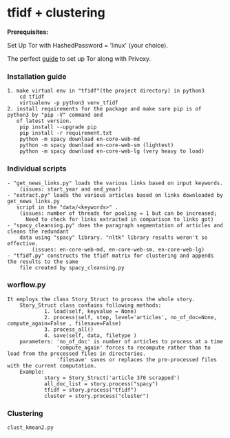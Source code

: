 # tfidf + clustering


**Prerequisites:**

Set Up Tor with HashedPassword = 'linux' (your choice).

The perfect [guide](https://gist.github.com/DusanMadar/8d11026b7ce0bce6a67f7dd87b999f6b) to set up Tor along with Privoxy.
	
### Installation guide
	1. make virtual env in "tfidf"(the project directory) in python3 
		cd tfidf
		virtualenv -p python3 venv_tfidf
	2. install requirements for the package and make sure pip is of python3 by "pip -V" command and
	   of latest version.
		pip install --upgrade pip
		pip install -r requirement.txt
		python -m spacy download en-core-web-md
		python -m spacy download en-core-web-sm (lightest)
		python -m spacy download en-core-web-lg (very heavy to load)

### Individual scripts
	- "get_news_links.py" loads the various links based on input keywords.
		(issues: start_year and end_year)
	- "extract.py" loads the various articles based on links downloaded by get_news_links.py
	   script in the "data/<keywords>" .
	   	(issues: number of threads for pooling = 1 but can be increased;
		  Need to check for links extracted in comparison to links got)
	- "spacy_cleansing.py" does the paragraph segmentation of articles and cleans the redundant 
	    data using "spacy" library. "nltk" library results weren't so effective.
	    	(issues: en-core-web-md, en-core-web-sm, en-core-web-lg)
	- "tfidf.py" constructs the tfidf matrix for clustering and appends the results to the same 
	    file created by spacy_cleansing.py

### worflow.py 
```
It employs the class Story_Struct to process the whole story. 
	Story_Struct class contains following methods:
			1. load(self, keyvalue = None)
			2. process(self, step, level='articles', no_of_doc=None, compute_again=False , filesave=False)
			3. process_all()
			4. save(self, data, filetype )
	parameters: 'no_of_doc' is number of articles to process at a time
				'compute_again' forces to recompute rather than to load from the processed files in directories.
				'filesave' saves or replaces the pre-processed files with the current computation.  
	Example:
			story = Story_Struct('article 370 scrapped')
			all_doc_list = story.process("spacy")
			tfidf = story.process("tfidf")
			cluster = story.process("cluster")
```
### Clustering
	clust_kmean2.py

